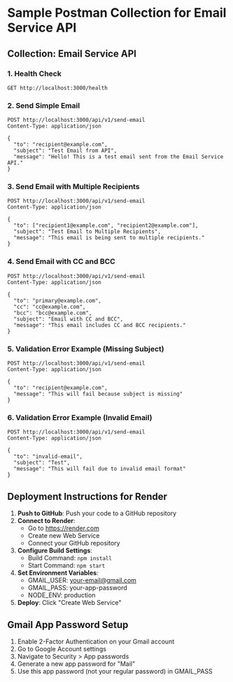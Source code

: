 # Sample Postman Collection for Email Service API

## Collection: Email Service API

### 1. Health Check
```
GET http://localhost:3000/health
```

### 2. Send Simple Email
```
POST http://localhost:3000/api/v1/send-email
Content-Type: application/json

{
  "to": "recipient@example.com",
  "subject": "Test Email from API",
  "message": "Hello! This is a test email sent from the Email Service API."
}
```

### 3. Send Email with Multiple Recipients
```
POST http://localhost:3000/api/v1/send-email
Content-Type: application/json

{
  "to": ["recipient1@example.com", "recipient2@example.com"],
  "subject": "Test Email to Multiple Recipients",
  "message": "This email is being sent to multiple recipients."
}
```

### 4. Send Email with CC and BCC
```
POST http://localhost:3000/api/v1/send-email
Content-Type: application/json

{
  "to": "primary@example.com",
  "cc": "cc@example.com",
  "bcc": "bcc@example.com",
  "subject": "Email with CC and BCC",
  "message": "This email includes CC and BCC recipients."
}
```

### 5. Validation Error Example (Missing Subject)
```
POST http://localhost:3000/api/v1/send-email
Content-Type: application/json

{
  "to": "recipient@example.com",
  "message": "This will fail because subject is missing"
}
```

### 6. Validation Error Example (Invalid Email)
```
POST http://localhost:3000/api/v1/send-email
Content-Type: application/json

{
  "to": "invalid-email",
  "subject": "Test",
  "message": "This will fail due to invalid email format"
}
```

## Deployment Instructions for Render

1. **Push to GitHub**: Push your code to a GitHub repository
2. **Connect to Render**: 
   - Go to https://render.com
   - Create new Web Service
   - Connect your GitHub repository
3. **Configure Build Settings**:
   - Build Command: `npm install`
   - Start Command: `npm start`
4. **Set Environment Variables**:
   - GMAIL_USER: your-email@gmail.com
   - GMAIL_PASS: your-app-password
   - NODE_ENV: production
5. **Deploy**: Click "Create Web Service"

## Gmail App Password Setup

1. Enable 2-Factor Authentication on your Gmail account
2. Go to Google Account settings
3. Navigate to Security > App passwords
4. Generate a new app password for "Mail"
5. Use this app password (not your regular password) in GMAIL_PASS
